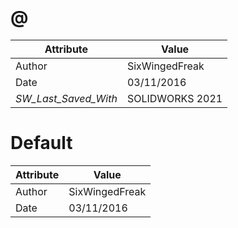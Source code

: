 # @
| Attribute | Value |
| ---  | ---     |
| Author | SixWingedFreak |
| Date | 03/11/2016 |
| _SW_Last_Saved_With_ | SOLIDWORKS 2021 |
# Default
| Attribute | Value |
| ---  | ---     |
| Author | SixWingedFreak |
| Date | 03/11/2016 |
